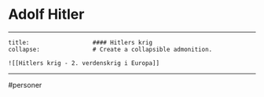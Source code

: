 # Adolf Hitler



---

```ad-example # Admonition type. See below for a list of available types.
title:                  #### Hitlers krig
collapse:               # Create a collapsible admonition.

![[Hitlers krig - 2. verdenskrig i Europa]]

```

---

#personer 
